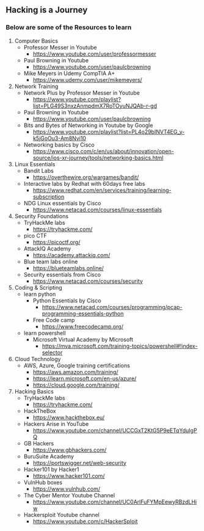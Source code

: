 ## Hacking is a Journey 
### Below are some of the Resources to learn
1. Computer Basics
   - Professor Messer in Youtube
      - https://www.youtube.com/user/professormesser
   - Paul Browning in Youtube
      - https://www.youtube.com/user/paulcbrowning
   - Mike Meyers in Udemy CompTIA A+
      - https://www.udemy.com/user/mikemeyers/
2. Network Training
   - Network Plus by Professor Messer in Youtube
      - https://www.youtube.com/playlist?list=PLG49S3nxzAnmpdmX7RoTOyuNJQAb-r-gd
   - Paul Browning in Youtube
      - https://www.youtube.com/user/paulcbrowning
   - Bits and Bytes of Networking in Youtube by Google
      - https://www.youtube.com/playlist?list=PL4o29bINVT4EG_y-k5jGoOu3-Am8Nvi10
   - Networking basics by Cisco
      - https://www.cisco.com/c/en/us/about/innovation/open-source/ios-xr-journey/tools/networking-basics.html
3. Linux Essentials 
   - Bandit Labs
      - https://overthewire.org/wargames/bandit/
   - Interactive labs by Redhat with 60days free labs
      - https://www.redhat.com/en/services/training/learning-subscription
   - NDG Linux essentials by Cisco
      - https://www.netacad.com/courses/linux-essentials
4. Security Foundations
   - TryHackMe labs
      - https://tryhackme.com/
   - pico CTF
      - https://picoctf.org/
   - AttackIQ Academy
      - https://academy.attackiq.com/
   - Blue team labs online
      - https://blueteamlabs.online/
   - Security essentials from Cisco
      - https://www.netacad.com/courses/security
5. Coding & Scripting
   - learn python
      - Python Essentials by Cisco
         - https://www.netacad.com/courses/programming/pcap-programming-essentials-python
      - Free Code camp
         - https://www.freecodecamp.org/
   - learn powershell
      - Microsoft Virtual Academy by Microsoft
         - https://mva.microsoft.com/training-topics/powershell#!index-selector
6. Cloud Technology
   - AWS, Azure, Google training certifications
      - https://aws.amazon.com/training/
      - https://learn.microsoft.com/en-us/azure/
      - https://cloud.google.com/training/
7. Hacking Basics
   - TryHackMe labs
      - https://tryhackme.com/
   - HackTheBox
      - https://www.hackthebox.eu/
   - Hackers Arise in YouTube
      - https://www.youtube.com/channel/UCCGxT2KtG5P9eETqYduIgPQ
   - GB Hackers
      - https://www.gbhackers.com/
   - BuruSuite Academy
      - https://portswigger.net/web-security
   - Hacker101 by Hacker1
      - https://www.hacker101.com/
   - VulnHub boxes
      - https://www.vulnhub.com/
   - The Cyber Mentor Youtube Channel
      - https://www.youtube.com/channel/UC0ArlFuFYMpEewyRBzdLHiw
   - Hackersploit Youtube channel
      - https://www.youtube.com/c/HackerSploit
